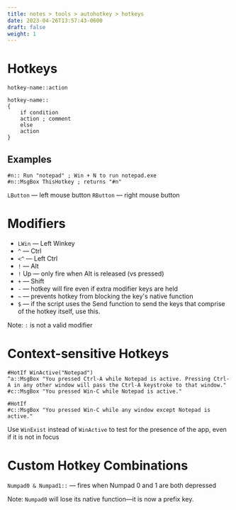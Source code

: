 ```yaml
---
title: notes > tools > autohotkey > hotkeys
date: 2023-04-26T13:57:43-0600
draft: false
weight: 1
---
```

# Hotkeys
```autohotkey
hotkey-name::action

hotkey-name::
{
    if condition
    action ; comment
    else
    action
}
```

## Examples
```autohotkey
#n:: Run "notepad" ; Win + N to run notepad.exe
#n::MsgBox ThisHotkey ; returns "#n"
```
`LButton` — left mouse button
`RButton` — right mouse button

# Modifiers
- `LWin` — Left Winkey  
- `^` — Ctrl  
- `<^` — Left Ctrl  
- `!` — Alt  
- `!` Up — only fire when Alt is released (vs pressed)  
- `+` — Shift  
- `-` — hotkey will fire even if extra modifier keys are held  
- `~` — prevents hotkey from blocking the key's native function  
- `$` — if the script uses the Send function to send the keys that comprise of the hotkey itself, use this.  

Note: `:` is not a valid modifier

# Context-sensitive Hotkeys
```autohotkey
#HotIf WinActive("Notepad")
^a::MsgBox "You pressed Ctrl-A while Notepad is active. Pressing Ctrl-A in any other window will pass the Ctrl-A keystroke to that window."
#c::MsgBox "You pressed Win-C while Notepad is active."

#HotIf
#c::MsgBox "You pressed Win-C while any window except Notepad is active."
```

Use `WinExist` instead of `WinActive` to test for the presence of the app, even if it is not in focus

# Custom Hotkey Combinations
`Numpad0 & Numpad1::` — fires when Numpad 0 and 1 are both depressed

Note: `Numpad0` will lose its native function—it is now a prefix key.
